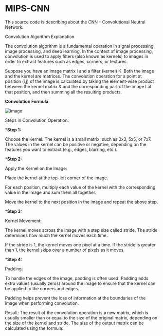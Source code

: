 # MIPS-CNN
This source code is describing about the CNN - Convolutional Neutral Network.

Convolution Algorithm Explanation

The convolution algorithm is a fundamental operation in signal processing, image processing, and deep learning. In the context of image processing, convolution is used to apply filters (also known as kernels) to images in order to extract features such as edges, corners, or textures.

Suppose you have an image matrix I and a filter (kernel) K. Both the image and the kernel are matrices. The convolution operation for a point at position (i,j) of the image is calculated by taking the element-wise product between the kernel matrix 𝐾 and the corresponding part of the image I at that position, and then summing all the resulting products.


**Convolution Formula:**

![image](https://github.com/user-attachments/assets/c6e69281-3751-4b9c-825d-8089fa42f381)

Steps in Convolution Operation:

***Step 1:**

Choose the Kernel: The kernel is a small matrix, such as 3x3, 5x5, or 7x7. The values in the kernel can be positive or negative, depending on the features you want to extract (e.g., edges, blurring, etc.).

***Step 2:**

Apply the Kernel on the Image:

Place the kernel at the top-left corner of the image.

For each position, multiply each value of the kernel with the corresponding value in the image and sum them all together.

Move the kernel to the next position in the image and repeat the above step.

***Step 3:**

Kernel Movement:

The kernel moves across the image with a step size called stride. The stride determines how much the kernel moves each time.

If the stride is 1, the kernel moves one pixel at a time. If the stride is greater than 1, the kernel skips over a number of pixels as it moves.

***Step 4:**

Padding:

To handle the edges of the image, padding is often used. Padding adds extra values (usually zeros) around the image to ensure that the kernel can be applied to the corners and edges.

Padding helps prevent the loss of information at the boundaries of the image when performing convolution.

Result: The result of the convolution operation is a new matrix, which is usually smaller than or equal to the size of the original matrix, depending on the size of the kernel and stride. The size of the output matrix can be calculated using the formula:
